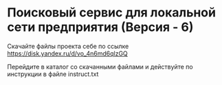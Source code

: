 # Поисковый сервис для локальной сети предприятия (Версия - 6)

Скачайте файлы проекта себе по ссылке https://disk.yandex.ru/d/vo_4n6md6qlzGQ

Перейдите в каталог со скачанными файлами и действуйте по инструкции в файле instruct.txt

